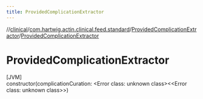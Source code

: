 ```yaml
---
title: ProvidedComplicationExtractor
---
```

//[clinical](../../../index.html)/[com.hartwig.actin.clinical.feed.standard](../index.html)/[ProvidedComplicationExtractor](index.html)/[ProvidedComplicationExtractor](-provided-complication-extractor.html)



# ProvidedComplicationExtractor



[JVM]\
constructor(complicationCuration: &lt;Error class: unknown class&gt;&lt;&lt;Error class: unknown class&gt;&gt;)




